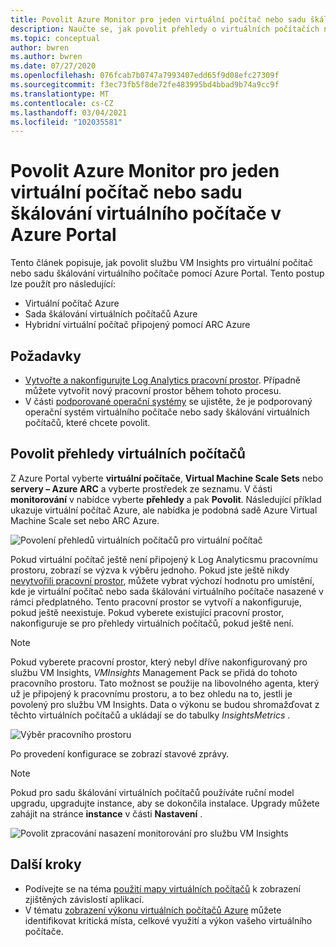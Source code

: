 ```yaml
---
title: Povolit Azure Monitor pro jeden virtuální počítač nebo sadu škálování virtuálního počítače v Azure Portal
description: Naučte se, jak povolit přehledy o virtuálních počítačích na jednom virtuálním počítači Azure nebo v sadě škálování virtuálních počítačů pomocí Azure Portal.
ms.topic: conceptual
author: bwren
ms.author: bwren
ms.date: 07/27/2020
ms.openlocfilehash: 076fcab7b0747a7993407edd65f9d08efc27309f
ms.sourcegitcommit: f3ec73fb5f8de72fe483995bd4bbad9b74a9cc9f
ms.translationtype: MT
ms.contentlocale: cs-CZ
ms.lasthandoff: 03/04/2021
ms.locfileid: "102035581"
---
```

# <a name="enable-azure-monitor-for-single-virtual-machine-or-virtual-machine-scale-set-in-the-azure-portal"></a>Povolit Azure Monitor pro jeden virtuální počítač nebo sadu škálování virtuálního počítače v Azure Portal
Tento článek popisuje, jak povolit službu VM Insights pro virtuální počítač nebo sadu škálování virtuálního počítače pomocí Azure Portal. Tento postup lze použít pro následující:

- Virtuální počítač Azure
- Sada škálování virtuálních počítačů Azure
- Hybridní virtuální počítač připojený pomocí ARC Azure

## <a name="prerequisites"></a>Požadavky

- [Vytvořte a nakonfigurujte Log Analytics pracovní prostor](./vminsights-configure-workspace.md). Případně můžete vytvořit nový pracovní prostor během tohoto procesu.
- V části [podporované operační systémy](./vminsights-enable-overview.md#supported-operating-systems) se ujistěte, že je podporovaný operační systém virtuálního počítače nebo sady škálování virtuálních počítačů, které chcete povolit. 

## <a name="enable-vm-insights"></a>Povolit přehledy virtuálních počítačů

Z Azure Portal vyberte **virtuální počítače**, **Virtual Machine Scale Sets** nebo **servery – Azure ARC** a vyberte prostředek ze seznamu. V části **monitorování** v nabídce vyberte **přehledy** a pak **Povolit**. Následující příklad ukazuje virtuální počítač Azure, ale nabídka je podobná sadě Azure Virtual Machine Scale set nebo ARC Azure.

![Povolení přehledů virtuálních počítačů pro virtuální počítač](media/vminsights-enable-portal/enable-vminsights-vm-portal.png)

Pokud virtuální počítač ještě není připojený k Log Analyticsmu pracovnímu prostoru, zobrazí se výzva k výběru jednoho. Pokud jste ještě nikdy [nevytvořili pracovní prostor](../logs/quick-create-workspace.md), můžete vybrat výchozí hodnotu pro umístění, kde je virtuální počítač nebo sada škálování virtuálního počítače nasazené v rámci předplatného. Tento pracovní prostor se vytvoří a nakonfiguruje, pokud ještě neexistuje. Pokud vyberete existující pracovní prostor, nakonfiguruje se pro přehledy virtuálních počítačů, pokud ještě není.

> [!NOTE]
> Pokud vyberete pracovní prostor, který nebyl dříve nakonfigurovaný pro službu VM Insights, *VMInsights* Management Pack se přidá do tohoto pracovního prostoru. Tato možnost se použije na libovolného agenta, který už je připojený k pracovnímu prostoru, a to bez ohledu na to, jestli je povolený pro službu VM Insights. Data o výkonu se budou shromažďovat z těchto virtuálních počítačů a ukládají se do tabulky *InsightsMetrics* .

![Výběr pracovního prostoru](media/vminsights-enable-portal/select-workspace.png)

Po provedení konfigurace se zobrazí stavové zprávy.

>[!NOTE]
>Pokud pro sadu škálování virtuálních počítačů používáte ruční model upgradu, upgradujte instance, aby se dokončila instalace. Upgrady můžete zahájit na stránce **instance** v části **Nastavení** .

![Povolit zpracování nasazení monitorování pro službu VM Insights](media/vminsights-enable-portal/onboard-vminsights-vm-portal-status.png)



## <a name="next-steps"></a>Další kroky

* Podívejte se na téma [použití mapy virtuálních počítačů](vminsights-maps.md) k zobrazení zjištěných závislostí aplikací. 
* V tématu [zobrazení výkonu virtuálních počítačů Azure](vminsights-performance.md) můžete identifikovat kritická místa, celkové využití a výkon vašeho virtuálního počítače.
